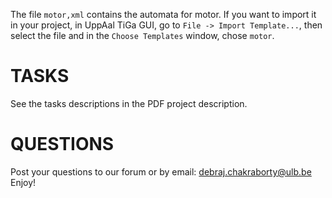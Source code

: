 The file `motor,xml` contains the automata for motor. If you want to import it in your project, in UppAal TiGa GUI, go to `File -> Import Template...`, then select the file and in the `Choose Templates` window, chose `motor`.

# TASKS

See the tasks descriptions in the PDF project description.

# QUESTIONS

Post your questions to our forum or by email: debraj.chakraborty@ulb.be
Enjoy!


